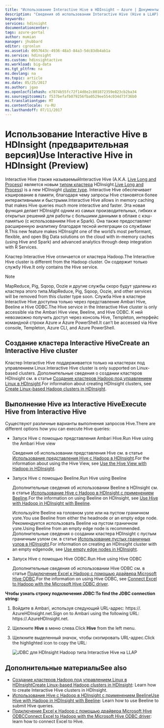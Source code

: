 ```yaml
---
title: "Использование Interactive Hive в HDInsight — Azure | Документы Майкрософт"
description: "Сведения об использовании Interactive Hive (Hive в LLAP) в HDInsight."
keywords: 
services: hdinsight
documentationcenter: 
tags: azure-portal
author: mumian
manager: jhubbard
editor: cgronlun
ms.assetid: 0957643c-4936-48a3-84a3-5dc83db4ab1a
ms.service: hdinsight
ms.custom: hdinsightactive
ms.workload: big-data
ms.tgt_pltfrm: na
ms.devlang: na
ms.topic: article
ms.date: 05/25/2017
ms.author: jgao
ms.openlocfilehash: e7874b55fc72f14d8e2c801872359e823cb2ba34
ms.sourcegitcommit: f537befafb079256fba0529ee554c034d73f36b0
ms.translationtype: MT
ms.contentlocale: ru-RU
ms.lasthandoff: 07/11/2017
---
```

# <a name="use-interactive-hive-in-hdinsight-preview"></a><span data-ttu-id="c8e04-103">Использование Interactive Hive в HDInsight (предварительная версия)</span><span class="sxs-lookup"><span data-stu-id="c8e04-103">Use Interactive Hive in HDInsight (Preview)</span></span>
<span data-ttu-id="c8e04-104">Interactive Hive (также называемый</span><span class="sxs-lookup"><span data-stu-id="c8e04-104">Interactive Hive (A.K.A.</span></span> <span data-ttu-id="c8e04-105">[Live Long and Process](https://cwiki.apache.org/confluence/display/Hive/LLAP)) является новым [типом кластера](hdinsight-hadoop-provision-linux-clusters.md#cluster-types) HDInsight.</span><span class="sxs-lookup"><span data-stu-id="c8e04-105">[Live Long and Process](https://cwiki.apache.org/confluence/display/Hive/LLAP)) is a new HDInsight [cluster type](hdinsight-hadoop-provision-linux-clusters.md#cluster-types).</span></span>  <span data-ttu-id="c8e04-106">Interactive Hive обеспечивает кэширование в памяти, благодаря чему запросы Hive становятся более интерактивными и быстрыми.</span><span class="sxs-lookup"><span data-stu-id="c8e04-106">Interactive Hive allows in memory caching that makes Hive queries much more interactive and faster.</span></span> <span data-ttu-id="c8e04-107">Эта новая функция делает HDInsight одним из самых производительных, гибких и открытых решений для работы с большими данными в облаке с кэш-памятью (с использованием Hive и Spark). Она также предоставляет расширенную аналитику благодаря тесной интеграции со службами R.</span><span class="sxs-lookup"><span data-stu-id="c8e04-107">This new feature makes HDInsight one of the world’s most performant, flexible, and open Big Data solutions on the cloud with in-memory caches (using Hive and Spark) and advanced analytics through deep integration with R Services.</span></span> 

<span data-ttu-id="c8e04-108">Кластер Interactive Hive отличается от кластера Hadoop.</span><span class="sxs-lookup"><span data-stu-id="c8e04-108">The Interactive Hive cluster is different from the Hadoop cluster.</span></span> <span data-ttu-id="c8e04-109">Он содержит только службу Hive.</span><span class="sxs-lookup"><span data-stu-id="c8e04-109">It only contains the Hive service.</span></span> 

> [!NOTE]
> <span data-ttu-id="c8e04-110">MapReduce, Pig, Sqoop, Oozie и другие службы скоро будут удалены из кластера этого типа.</span><span class="sxs-lookup"><span data-stu-id="c8e04-110">MapReduce, Pig, Sqoop, Oozie, and other services will be removed from this cluster type soon.</span></span>
> <span data-ttu-id="c8e04-111">Служба Hive в кластере Interactive Hive доступна только через представление Ambari Hive, Beeline и Hive ODBC.</span><span class="sxs-lookup"><span data-stu-id="c8e04-111">The Hive service in the Interactive Hive cluster is only accessible via the Ambari Hive view, Beeline, and Hive ODBC.</span></span> <span data-ttu-id="c8e04-112">К ней невозможно получить доступ через консоль Hive, Templeton, интерфейс командной строки Azure и Azure PowerShell.</span><span class="sxs-lookup"><span data-stu-id="c8e04-112">It can’t be accessed via Hive console, Templeton, Azure CLI, and Azure PowerShell.</span></span> 
> 
> 

## <a name="create-an-interactive-hive-cluster"></a><span data-ttu-id="c8e04-113">Создание кластера Interactive Hive</span><span class="sxs-lookup"><span data-stu-id="c8e04-113">Create an Interactive Hive cluster</span></span>
<span data-ttu-id="c8e04-114">Кластер Interactive Hive поддерживается только на кластерах под управлением Linux.</span><span class="sxs-lookup"><span data-stu-id="c8e04-114">Interactive Hive cluster is only supported on Linux-based clusters.</span></span> <span data-ttu-id="c8e04-115">Дополнительные сведения о создании кластеров HDInsight см. в статье [Создание кластеров Hadoop под управлением Linux в HDInsight](hdinsight-hadoop-provision-linux-clusters.md).</span><span class="sxs-lookup"><span data-stu-id="c8e04-115">For information about creating HDInsight clusters, see [Create Linux-based Hadoop clusters in HDInsight](hdinsight-hadoop-provision-linux-clusters.md).</span></span>

## <a name="execute-hive-from-interactive-hive"></a><span data-ttu-id="c8e04-116">Выполнение Hive из Interactive Hive</span><span class="sxs-lookup"><span data-stu-id="c8e04-116">Execute Hive from Interactive Hive</span></span>
<span data-ttu-id="c8e04-117">Существуют различные варианты выполнения запросов Hive.</span><span class="sxs-lookup"><span data-stu-id="c8e04-117">There are different options how you can execute Hive queries:</span></span>

* <span data-ttu-id="c8e04-118">Запуск Hive с помощью представления Ambari Hive.</span><span class="sxs-lookup"><span data-stu-id="c8e04-118">Run Hive using the Ambari Hive view</span></span>
  
    <span data-ttu-id="c8e04-119">Сведения об использовании представления Hive см. в статье [Использование представления Hive с Hadoop в HDInsight](hdinsight-hadoop-use-hive-ambari-view.md).</span><span class="sxs-lookup"><span data-stu-id="c8e04-119">For the information about using the Hive View, see [Use the Hive View with Hadoop in HDInsight](hdinsight-hadoop-use-hive-ambari-view.md).</span></span>
* <span data-ttu-id="c8e04-120">Запуск Hive с помощью Beeline.</span><span class="sxs-lookup"><span data-stu-id="c8e04-120">Run Hive using Beeline</span></span>
  
    <span data-ttu-id="c8e04-121">Дополнительные сведения об использовании Beeline в HDInsight см. в статье [Использование Hive с Hadoop в HDInsight с применением Beeline](hdinsight-hadoop-use-hive-beeline.md).</span><span class="sxs-lookup"><span data-stu-id="c8e04-121">For the information on using Beeline on HDInsight, see [Use Hive with Hadoop in HDInsight with Beeline](hdinsight-hadoop-use-hive-beeline.md).</span></span>
  
    <span data-ttu-id="c8e04-122">Используйте Beeline на головном узле или на пустом граничном узле.</span><span class="sxs-lookup"><span data-stu-id="c8e04-122">You use Beeline from either the headnode or an empty edge node.</span></span>  <span data-ttu-id="c8e04-123">Рекомендуется использовать Beeline на пустом граничном узле.</span><span class="sxs-lookup"><span data-stu-id="c8e04-123">Using Beeline from an empty edge node is recommended.</span></span>  <span data-ttu-id="c8e04-124">Дополнительные сведения о создании кластера HDInsight с пустым граничным узлом см. в статье [Использование пустых граничных узлов в HDInsight](hdinsight-apps-use-edge-node.md).</span><span class="sxs-lookup"><span data-stu-id="c8e04-124">For information on creating an HDInsight cluster with an empty edgenode, see [Use empty edge nodes in HDInsight](hdinsight-apps-use-edge-node.md).</span></span>
* <span data-ttu-id="c8e04-125">Запуск Hive с помощью Hive ODBC.</span><span class="sxs-lookup"><span data-stu-id="c8e04-125">Run Hive using Hive ODBC</span></span>
  
    <span data-ttu-id="c8e04-126">Дополнительные сведения об использовании Hive ODBC см. в статье [Подключение Excel к Hadoop с помощью драйвера Microsoft Hive ODBC](hdinsight-connect-excel-hive-odbc-driver.md).</span><span class="sxs-lookup"><span data-stu-id="c8e04-126">For the information on using Hive ODBC, see [Connect Excel to Hadoop with the Microsoft Hive ODBC driver](hdinsight-connect-excel-hive-odbc-driver.md).</span></span>

<span data-ttu-id="c8e04-127">**Чтобы узнать строку подключения JDBC:**</span><span class="sxs-lookup"><span data-stu-id="c8e04-127">**To find the JDBC connection string:**</span></span>

1. <span data-ttu-id="c8e04-128">Войдите в Ambari, используя следующий URL-адрес: https://<ClusterName>. AzureHDInsight.net.</span><span class="sxs-lookup"><span data-stu-id="c8e04-128">Sign on to Ambari using the following URL: https://<ClusterName>.AzureHDInsight.net.</span></span>
2. <span data-ttu-id="c8e04-129">Щелкните **Hive** в меню слева.</span><span class="sxs-lookup"><span data-stu-id="c8e04-129">Click **Hive** from the left menu.</span></span>
3. <span data-ttu-id="c8e04-130">Щелкните выделенный значок, чтобы скопировать URL-адрес.</span><span class="sxs-lookup"><span data-stu-id="c8e04-130">Click the highlighted icon to copy the URL:</span></span>
   
   ![JDBC для HDInsight Hadoop типа Interactive Hive на LLAP](./media/hdinsight-hadoop-use-interactive-hive/hdinsight-hadoop-use-interactive-hive-jdbc.png)

## <a name="see-also"></a><span data-ttu-id="c8e04-132">Дополнительные материалы</span><span class="sxs-lookup"><span data-stu-id="c8e04-132">See also</span></span>
* <span data-ttu-id="c8e04-133">[Создание кластеров Hadoop под управлением Linux в HDInsight](hdinsight-hadoop-provision-linux-clusters.md)</span><span class="sxs-lookup"><span data-stu-id="c8e04-133">[Create Linux-based Hadoop clusters in HDInsight](hdinsight-hadoop-provision-linux-clusters.md): Learn how to create Interactive Hive clusters in HDInsight.</span></span>
* <span data-ttu-id="c8e04-134">[Использование Hive с Hadoop в HDInsight с применением Beeline](hdinsight-hadoop-use-hive-beeline.md)</span><span class="sxs-lookup"><span data-stu-id="c8e04-134">[Use Hive with Hadoop in HDInsight with Beeline](hdinsight-hadoop-use-hive-beeline.md): Learn how to use Beeline to submit Hive queries.</span></span>
* <span data-ttu-id="c8e04-135">[Подключение Excel к Hadoop с помощью драйвера Microsoft Hive ODBC](hdinsight-connect-excel-hive-odbc-driver.md)</span><span class="sxs-lookup"><span data-stu-id="c8e04-135">[Connect Excel to Hadoop with the Microsoft Hive ODBC driver](hdinsight-connect-excel-hive-odbc-driver.md): learn how to connect Excel to Hive.</span></span>

